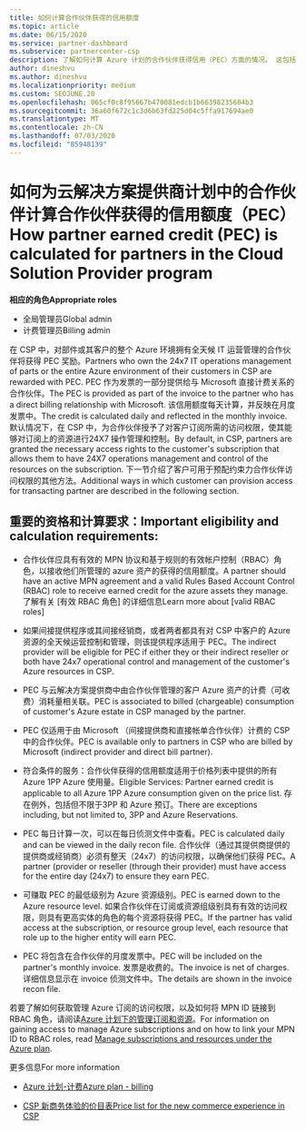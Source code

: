 ```yaml
---
title: 如何计算合作伙伴获得的信用额度
ms.topic: article
ms.date: 06/15/2020
ms.service: partner-dashboard
ms.subservice: partnercenter-csp
description: 了解如何计算 Azure 计划的合作伙伴获得信用（PEC）方面的情况。 这包括合作伙伴和间接提供商的资格要求。
author: dineshvu
ms.author: dineshvu
ms.localizationpriority: medium
ms.custom: SEOJUNE.20
ms.openlocfilehash: 065cf0c8f95667b470081edcb1b66398235604b3
ms.sourcegitcommit: 36a60f672c1c3d6b63fd225d04c5ffa917694ae0
ms.translationtype: MT
ms.contentlocale: zh-CN
ms.lasthandoff: 07/03/2020
ms.locfileid: "85948139"
---
```

# <a name="how-partner-earned-credit-pec-is-calculated-for-partners-in-the-cloud-solution-provider-program"></a><span data-ttu-id="aa378-104">如何为云解决方案提供商计划中的合作伙伴计算合作伙伴获得的信用额度（PEC）</span><span class="sxs-lookup"><span data-stu-id="aa378-104">How partner earned credit (PEC) is calculated for partners in the Cloud Solution Provider program</span></span>

<span data-ttu-id="aa378-105">**相应的角色**</span><span class="sxs-lookup"><span data-stu-id="aa378-105">**Appropriate roles**</span></span>

- <span data-ttu-id="aa378-106">全局管理员</span><span class="sxs-lookup"><span data-stu-id="aa378-106">Global admin</span></span>
- <span data-ttu-id="aa378-107">计费管理员</span><span class="sxs-lookup"><span data-stu-id="aa378-107">Billing admin</span></span>

<span data-ttu-id="aa378-108">在 CSP 中，对部件或其客户的整个 Azure 环境拥有全天候 IT 运营管理的合作伙伴将获得 PEC 奖励。</span><span class="sxs-lookup"><span data-stu-id="aa378-108">Partners who own the 24x7 IT operations management of parts or the entire Azure environment of their customers in CSP are rewarded with PEC.</span></span> <span data-ttu-id="aa378-109">PEC 作为发票的一部分提供给与 Microsoft 直接计费关系的合作伙伴。</span><span class="sxs-lookup"><span data-stu-id="aa378-109">The PEC is provided as part of the invoice to the partner who has a direct billing relationship with Microsoft.</span></span> <span data-ttu-id="aa378-110">该信用额度每天计算，并反映在月度发票中。</span><span class="sxs-lookup"><span data-stu-id="aa378-110">The credit is calculated daily and reflected in the monthly invoice.</span></span> <span data-ttu-id="aa378-111">默认情况下，在 CSP 中，为合作伙伴授予了对客户订阅所需的访问权限，使其能够对订阅上的资源进行24X7 操作管理和控制。</span><span class="sxs-lookup"><span data-stu-id="aa378-111">By default, in CSP, partners are granted the necessary access rights to the customer's subscription that allows them to have 24X7 operations management and control of the resources on the subscription.</span></span> <span data-ttu-id="aa378-112">下一节介绍了客户可用于预配约束力合作伙伴访问权限的其他方法。</span><span class="sxs-lookup"><span data-stu-id="aa378-112">Additional ways in which customer can provision access for transacting partner are described in the following section.</span></span>


## <a name="important-eligibility-and-calculation-requirements"></a><span data-ttu-id="aa378-113">重要的资格和计算要求：</span><span class="sxs-lookup"><span data-stu-id="aa378-113">Important eligibility and calculation requirements:</span></span>

- <span data-ttu-id="aa378-114">合作伙伴应具有有效的 MPN 协议和基于规则的有效帐户控制（RBAC）角色，以接收他们所管理的 azure 资产的获得的信用额度。</span><span class="sxs-lookup"><span data-stu-id="aa378-114">A partner should have an active MPN agreement and a valid Rules Based Account Control (RBAC) role to receive earned credit for the azure assets they manage.</span></span> <span data-ttu-id="aa378-115">了解有关 [有效 RBAC 角色] 的详细信息</span><span class="sxs-lookup"><span data-stu-id="aa378-115">Learn more about [valid RBAC roles]</span></span>

- <span data-ttu-id="aa378-116">如果间接提供程序或其间接经销商，或者两者都具有对 CSP 中客户的 Azure 资源的全天候运营控制和管理，则该提供程序适用于 PEC。</span><span class="sxs-lookup"><span data-stu-id="aa378-116">The indirect provider will be eligible for PEC if either they or their indirect reseller or both have 24x7 operational control and management of the customer's Azure resources in CSP.</span></span>

- <span data-ttu-id="aa378-117">PEC 与云解决方案提供商中由合作伙伴管理的客户 Azure 资产的计费（可收费）消耗量相关联。</span><span class="sxs-lookup"><span data-stu-id="aa378-117">PEC is associated to billed (chargeable) consumption of customer's Azure estate in CSP managed by the partner.</span></span> 

- <span data-ttu-id="aa378-118">PEC 仅适用于由 Microsoft （间接提供商和直接帐单合作伙伴）计费的 CSP 中的合作伙伴。</span><span class="sxs-lookup"><span data-stu-id="aa378-118">PEC is available only to partners in CSP who are billed by Microsoft (indirect provider and direct bill partner).</span></span>

- <span data-ttu-id="aa378-119">符合条件的服务：合作伙伴获得的信用额度适用于价格列表中提供的所有 Azure 1PP Azure 使用量。</span><span class="sxs-lookup"><span data-stu-id="aa378-119">Eligible Services: Partner earned credit is applicable to all Azure 1PP Azure consumption given on the price list.</span></span> <span data-ttu-id="aa378-120">存在例外，包括但不限于3PP 和 Azure 预订。</span><span class="sxs-lookup"><span data-stu-id="aa378-120">There are exceptions including, but not limited to, 3PP and Azure Reservations.</span></span>

- <span data-ttu-id="aa378-121">PEC 每日计算一次，可以在每日侦测文件中查看。</span><span class="sxs-lookup"><span data-stu-id="aa378-121">PEC is calculated daily and can be viewed in the daily recon file.</span></span> <span data-ttu-id="aa378-122">合作伙伴（通过其提供商提供的提供商或经销商）必须有整天（24x7）的访问权限，以确保他们获得 PEC。</span><span class="sxs-lookup"><span data-stu-id="aa378-122">A partner (provider or reseller (through their provider) must have access for the entire day (24x7) to ensure they earn PEC.</span></span>

- <span data-ttu-id="aa378-123">可赚取 PEC 的最低级别为 Azure 资源级别。</span><span class="sxs-lookup"><span data-stu-id="aa378-123">PEC is earned down to the Azure resource level.</span></span> <span data-ttu-id="aa378-124">如果合作伙伴在订阅或资源组级别具有有效的访问权限，则具有更高实体的角色的每个资源将获得 PEC。</span><span class="sxs-lookup"><span data-stu-id="aa378-124">If the partner has valid access at the subscription, or resource group level, each resource that role up to the higher entity will earn PEC.</span></span> 

- <span data-ttu-id="aa378-125">PEC 将包含在合作伙伴的月度发票中。</span><span class="sxs-lookup"><span data-stu-id="aa378-125">PEC will be included on the partner's monthly invoice.</span></span> <span data-ttu-id="aa378-126">发票是收费的。</span><span class="sxs-lookup"><span data-stu-id="aa378-126">The invoice is net of charges.</span></span> <span data-ttu-id="aa378-127">详细信息显示在 invoice 侦测文件中。</span><span class="sxs-lookup"><span data-stu-id="aa378-127">The details are shown in the invoice recon file.</span></span>

<span data-ttu-id="aa378-128">若要了解如何获取管理 Azure 订阅的访问权限，以及如何将 MPN ID 链接到 RBAC 角色，请阅读[Azure 计划下的管理订阅和资源](azure-plan-manage.md)。</span><span class="sxs-lookup"><span data-stu-id="aa378-128">For information on gaining access to manage Azure subscriptions and on how to link your MPN ID to RBAC roles, read [Manage subscriptions and resources under the Azure plan](azure-plan-manage.md).</span></span>

<span data-ttu-id="aa378-129">更多信息</span><span class="sxs-lookup"><span data-stu-id="aa378-129">For more information</span></span>

- [<span data-ttu-id="aa378-130">Azure 计划-计费</span><span class="sxs-lookup"><span data-stu-id="aa378-130">Azure plan - billing</span></span>](azure-plan-billing.md)

- [<span data-ttu-id="aa378-131">CSP 新商务体验的价目表</span><span class="sxs-lookup"><span data-stu-id="aa378-131">Price list for the new commerce experience in CSP </span></span>](azure-plan-price-list.md)